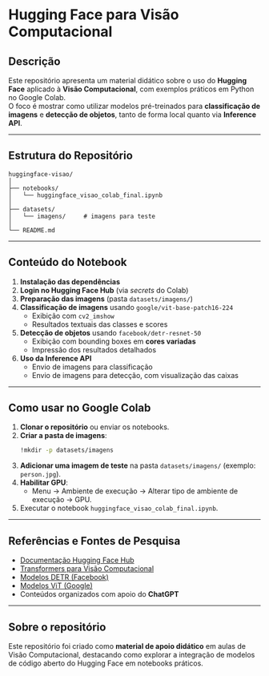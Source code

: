 # Hugging Face para Visão Computacional

## Descrição
Este repositório apresenta um material didático sobre o uso do **Hugging Face** aplicado à **Visão Computacional**, com exemplos práticos em Python no Google Colab.  
O foco é mostrar como utilizar modelos pré-treinados para **classificação de imagens** e **detecção de objetos**, tanto de forma local quanto via **Inference API**.

---

## Estrutura do Repositório
```
huggingface-visao/
│
├── notebooks/
│   └── huggingface_visao_colab_final.ipynb
│
├── datasets/
│   └── imagens/     # imagens para teste
│
└── README.md
```

---

## Conteúdo do Notebook

1. **Instalação das dependências**  
2. **Login no Hugging Face Hub** (via *secrets* do Colab)  
3. **Preparação das imagens** (pasta `datasets/imagens/`)  
4. **Classificação de imagens** usando `google/vit-base-patch16-224`  
   - Exibição com `cv2_imshow`  
   - Resultados textuais das classes e scores  
5. **Detecção de objetos** usando `facebook/detr-resnet-50`  
   - Exibição com bounding boxes em **cores variadas**  
   - Impressão dos resultados detalhados  
6. **Uso da Inference API**  
   - Envio de imagens para classificação  
   - Envio de imagens para detecção, com visualização das caixas

---

## Como usar no Google Colab

1. **Clonar o repositório** ou enviar os notebooks.  
2. **Criar a pasta de imagens**:  
   ```bash
   !mkdir -p datasets/imagens
   ```
3. **Adicionar uma imagem de teste** na pasta `datasets/imagens/` (exemplo: `person.jpg`).  
4. **Habilitar GPU**:  
   - Menu → Ambiente de execução → Alterar tipo de ambiente de execução → GPU.  
5. Executar o notebook `huggingface_visao_colab_final.ipynb`.

---

## Referências e Fontes de Pesquisa
- [Documentação Hugging Face Hub](https://huggingface.co/docs/huggingface_hub)  
- [Transformers para Visão Computacional](https://huggingface.co/docs/transformers/tasks/image_classification)  
- [Modelos DETR (Facebook)](https://huggingface.co/facebook/detr-resnet-50)  
- [Modelos ViT (Google)](https://huggingface.co/google/vit-base-patch16-224)  
- Conteúdos organizados com apoio do **ChatGPT**  

---

## Sobre o repositório
Este repositório foi criado como **material de apoio didático** em aulas de Visão Computacional, destacando como explorar a integração de modelos de código aberto do Hugging Face em notebooks práticos.
